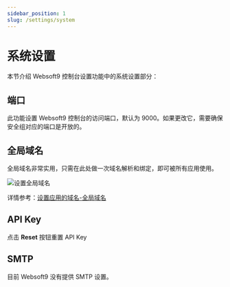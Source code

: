 ```yaml
---
sidebar_position: 1
slug: /settings/system
---
```


# 系统设置

本节介绍 Websoft9 控制台设置功能中的系统设置部分：

## 端口

此功能设置 Websoft9 控制台的访问端口，默认为 9000。如果更改它，需要确保安全组对应的端口是开放的。  

## 全局域名

全局域名非常实用，只需在此处做一次域名解析和绑定，即可被所有应用使用。  

![设置全局域名](https://libs.websoft9.com/Websoft9/DocsPicture/zh/websoft9/websoft9-settings-globaldomain.png)

详情参考：[设置应用的域名-全局域名](../guide/appsetdomain#global-domain)

## API Key

点击 **Reset** 按钮重置 API Key

## SMTP

目前 Websoft9 没有提供 SMTP 设置。  



